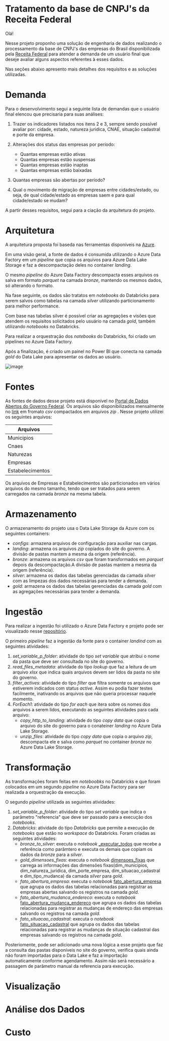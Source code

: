 # Tratamento da base de CNPJ's da Receita Federal
Olá!

Nesse projeto proponho uma solução de engenharia de dados realizando o processamento da base de CNPJ's das empresas do Brasil disponibilizada pela [Receita Federal](https://dados.gov.br/dados/conjuntos-dados/cadastro-nacional-da-pessoa-juridica---cnpj) para atender a demanda de um usuário final que deseje avaliar alguns aspectos referentes à esses dados.

Nas seções abaixo apresento mais detalhes dos requisitos e as soluções utilizadas.

# Demanda

Para o desenvolvimento segui a seguinte lista de demandas que o usuário final elencou que precisaria para suas análises:

1. Trazer os indicadores listados nos itens 2 e 3, sempre sendo possível avaliar por: cidade, estado, natureza juridica, CNAE, situação cadastral e porte da empresa.

2. Alterações dos status das empresas por período:
    - Quantas empresas estão ativas
    - Quantas empresas estão suspensas
    - Quantas empresas estão inaptas
    - Quantas empresas estão baixadas

3. Quantas empresas são abertas por período?
4. Qual o movimento de migração de empresas entre cidades/estado, ou seja, de qual cidade/estado as empresas saem e para qual cidade/estado se mudam?

A partir desses requisitos, segui para a ciação da arquitetura do projeto.

# Arquitetura

A arquitetura proposta foi baseda nas ferramentas disponíveis na [Azure](https://azure.microsoft.com/).

Em uma visão geral, a fonte de dados é consumida utilizando o Azure Data Factory em um *pipeline* que copia os arquivos para Azure Data Lake Storage e faz a descompactação deles no container *landing*.

O mesmo *pipeline* do Azure Data Factory descompacta esses arquivos os salva em formato *parquet* na camada *bronze*, mantendo os mesmos dados, só alterando o formato.

Na fase seguinte, os dados são tratatos em *notebooks* do Databricks para serem salvos como tabelas na camada *silver* utilizando particionamento para melhor performance.

Com base nas tabelas silver é possível criar as agregações e visões que atendem os requisitos solicitados pelo usuário na camada *gold*, também utilizando *notebooks* no Databricks.

Para realizar a orquestração dos *notebooks* do Databricks, foi criado um pipelines no Azure Data Factory.

Após a finalização, é criado um painel no Power BI que conecta na camada *gold* do Data Lake para apresentar os dados ao usuário.


![image](https://github.com/user-attachments/assets/6e8f9267-5212-40ff-81a1-e862e8ecd734)


# Fontes

As fontes de dados desse projeto está disponível no [Portal de Dados Abertos do Governo Federal](https://dados.gov.br/dados/conjuntos-dados/cadastro-nacional-da-pessoa-juridica---cnpj).
Os arquivos são disponibilizados mensalmente no [link](https://dadosabertos.rfb.gov.br/CNPJ/dados_abertos_cnpj/) em fromato *csv* compactados em arquivos *zip* .
Nesse projeto utilizei os seguintes arquivos:

| Arquivos          |
| -------------     |
| Municipios        |
| Cnaes             |
| Naturezas         |
| Empresas          |
| Estabelecimentos  |

Os arquivos de Empresas e Estabelecimentos são particionados em vários arquivos do mesmo tamanho, tendo que ser tratados para serem carregados na camada *bronze* na mesma tabela.

# Armazenamento

O armazenamento do projeto usa o Data Lake Storage da Azure com os seguintes containers:
- *configs*: armazena arquivos de configuração para auxiliar nas cargas.
- *landing*: armazena os arquivos *zip* copiados do site do governo. A divisão de pastas mantem a mesma da origem (referência).
- *bronze*: armazena os arquivos *csv* que foram transformados em *parquet* depois da descompactação.A divisão de pastas mantem a mesma da origem (referência).
- *silver*: armazena os dados das tabelas gerenciadas da camada *silver* com as limpezas dos dados necessárias para tender a demanda.
- *gold*: armazena os dados das tabelas gerenciadas da camada *gold* com as agregações necessárias para tender a demanda.


# Ingestão

Para realizar a ingestão foi utilizado o Azure Data Factory e projeto pode ser visualizado nesse [repositório](https://github.com/laismeuchi/dados-adf-base-cnpj).

O primeiro *pipeline* faz a ingestão da fonte para o container *landind*  com as seguintes atividades:
1. *set_variable_p_folder*: atividade do tipo *set variable* que atribui o nome da pasta que deve ser consultada no site do governo.
2. *read_files_metadata*: atividade do tipo *lookup* que faz a leitura de um arquivo *xlsx* que indica quais arquivos devem ser lidos da pasta no site do governo.
3. *filter_actives*: atividade do tipo *filter* que filtra somente os arquivos que estiverem indicados com status *active*. Assim eu podia fazer testes facilmente, inativando os arquivos que não queria processar naquele momento.
4. *ForEach1*: atividade do tipo *for each* que itera sobre os nomes dos arquivos a serem lidos, executando as seguintes atividades para cada arquivo:
    - *copy_http_to_landing*: atividade do tipo *copy data* que copia o arquivo do site do governo para o conateiner *landing* no Azure Data Lake Storage.
    - *unzip_files*: atividade do tipo *copy data* que copia o arquivo *zip*, descompacta ele e salva como *parquet* no container *bronze* no Azure Data Lake Storage.

# Transformação

As transformações foram feitas em *noteboobks* no Databricks e que foram colocados em um segundo *pipeline* no Azure Data Factory para ser realizada a orquestração da execução.

O segundo *pipeline* utilizada as seguintes atividades: 
1. *set_variable_p_folder*: atividade do tipo *set variable* que indica o parâmetro "referencia" que deve ser passado para a execução dos *notebooks*.
2. *Databricks*: atividade do tipo *Databricks* que permite a execução de *notebooks* que estão no *workspace* do Databricks. Foram criadas as seguintes atividades:
    - *bronze_to_silver*: executa o *notebook* [_executar_todos](https://github.com/laismeuchi/dados-databricks-base-cnpj/blob/main/bronze_to_silver/_executar_todos.py) que recebe a referência como parâmtero e executa os demais que copiam os dados da *bronze* para a *silver*.
    - *gold_dimensoes_fixas*: executa o *notebook* [dimensoes_fixas](https://github.com/laismeuchi/dados-databricks-base-cnpj/blob/main/gold/dimensoes_fixas.py) que carrega as informações das dimensões fixas(dim_municipios, dim_natureza_juridica, dim_porte_empresa, dim_situacao_cadastral e dim_tipo_mudanca) da camada *silver* para *gold*.
    - *fato_abertura_empresa*: executa o *notebook* [fato_abertura_empresa](https://github.com/laismeuchi/dados-databricks-base-cnpj/blob/main/gold/fato_abertura_empresa.py) que agrupa os dados das tabelas relacionadas para registrar as empresas abertas salvando os registros na camada *gold*.
    - *fato_abertura_mudanca_endereco*: executa o *notebook* [fato_abertura_mudanca_endereco](https://github.com/laismeuchi/dados-databricks-base-cnpj/blob/main/gold/fato_mudanca_endereco.py) que agrupa os dados das tabelas relacionadas para registrar as mudanças de endereço das empresas salvando os registros na camada *gold*.
    - *fato_situacao_cadastral*: executa o *notebook* [fato_situacao_cadastral](https://github.com/laismeuchi/dados-databricks-base-cnpj/blob/main/gold/fato_situacao_cadastral.py) que agrupa os dados das tabelas relacionadas para registrar as mudanças de situação cadastral das empresas salvando os registros na camada *gold*.
    
Posteriomente, pode ser adicionado uma nova lógica a esse projeto que faz a consulta das pastas disponíveis no site do governo, verifica quais ainda não foram importadas para o Data Lake e faz a importação automaticamente conforme agendamento. Assim não será necessário a passagem de parâmetro manual da referencia para execução.


# Visualização

# Análise dos Dados

# Custo
